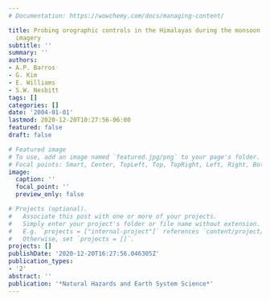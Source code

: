 ```yaml
---
# Documentation: https://wowchemy.com/docs/managing-content/

title: Probing orographic controls in the Himalayas during the monsoon using satellite
  imagery
subtitle: ''
summary: ''
authors:
- A.P. Barros
- G. Kim
- E. Williams
- S.W. Nesbitt
tags: []
categories: []
date: '2004-01-01'
lastmod: 2020-12-20T10:27:56-06:00
featured: false
draft: false

# Featured image
# To use, add an image named `featured.jpg/png` to your page's folder.
# Focal points: Smart, Center, TopLeft, Top, TopRight, Left, Right, BottomLeft, Bottom, BottomRight.
image:
  caption: ''
  focal_point: ''
  preview_only: false

# Projects (optional).
#   Associate this post with one or more of your projects.
#   Simply enter your project's folder or file name without extension.
#   E.g. `projects = ["internal-project"]` references `content/project/deep-learning/index.md`.
#   Otherwise, set `projects = []`.
projects: []
publishDate: '2020-12-20T16:27:56.046305Z'
publication_types:
- '2'
abstract: ''
publication: '*Natural Hazards and Earth System Science*'
---
```

